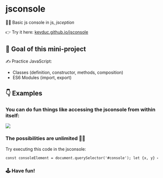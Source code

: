 # jsconsole

👨‍💻 Basic js console in js, _jsception_

👉 Try it here: [kevduc.github.io/jsconsole](https://kevduc.github.io/jsconsole)

## 🎯 Goal of this mini-project

✍ Practice JavaScript:

- Classes (definition, constructor, methods, composition)
- ES6 Modules (import, export)

## 👇 Examples

### You can do fun things like accessing the jsconsole from within itself:

<img style="max-width:70ch" src="https://user-images.githubusercontent.com/64347790/121444356-45939580-c987-11eb-9434-b63ff28e9e59.png" />

### The possibilities are unlimited 🧙‍♂️

Try executing this code in the jsconsole:

```txt
const consoleElement = document.querySelector('#console'); let {x, y} = consoleElement.getBoundingClientRect(); const updateConsolePosition = (x, y) => { consoleElement.style.top = `${y}px`; consoleElement.style.left = `${x}px` }; updateConsolePosition(x, y); consoleElement.style.position = "absolute"; const movementSpeed = 10; let key = ''; jsconsole.input.addEventListener("keydown", (e) => key = e.key); jsconsole.input.addEventListener("keyup", (e) => key = ""); setInterval(() => { switch(key) { case "w": { y -= movementSpeed; break; } case "s": { y += movementSpeed; break; } case "a": { x -= movementSpeed; break; } case "d": { x += movementSpeed; break; } default: break; } updateConsolePosition(x, y); }, 17); jsconsole.clear(); "Use the WASD keys to control the jsconsole!"
```

### 🕹 Have fun!
